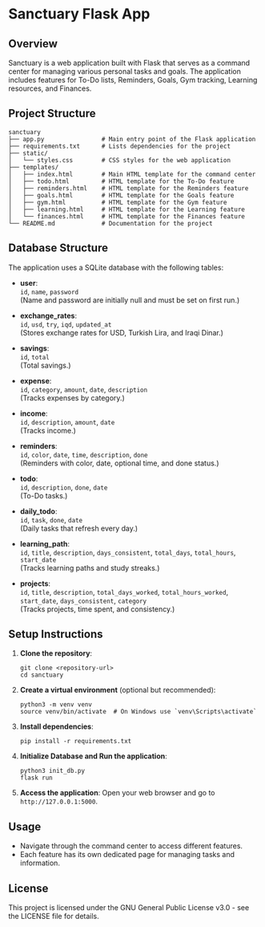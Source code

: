 # Sanctuary Flask App

## Overview
Sanctuary is a web application built with Flask that serves as a command center for managing various personal tasks and goals. The application includes features for To-Do lists, Reminders, Goals, Gym tracking, Learning resources, and Finances.

## Project Structure
```
sanctuary
├── app.py                # Main entry point of the Flask application
├── requirements.txt      # Lists dependencies for the project
├── static/
│   └── styles.css        # CSS styles for the web application
├── templates/
│   ├── index.html        # Main HTML template for the command center
│   ├── todo.html         # HTML template for the To-Do feature
│   ├── reminders.html    # HTML template for the Reminders feature
│   ├── goals.html        # HTML template for the Goals feature
│   ├── gym.html          # HTML template for the Gym feature
│   ├── learning.html     # HTML template for the Learning feature
│   └── finances.html     # HTML template for the Finances feature
└── README.md             # Documentation for the project
```

## Database Structure

The application uses a SQLite database with the following tables:

- **user**:  
  `id`, `name`, `password`  
  (Name and password are initially null and must be set on first run.)

- **exchange_rates**:  
  `id`, `usd`, `try`, `iqd`, `updated_at`  
  (Stores exchange rates for USD, Turkish Lira, and Iraqi Dinar.)

- **savings**:  
  `id`, `total`  
  (Total savings.)

- **expense**:  
  `id`, `category`, `amount`, `date`, `description`  
  (Tracks expenses by category.)

- **income**:  
  `id`, `description`, `amount`, `date`  
  (Tracks income.)

- **reminders**:  
  `id`, `color`, `date`, `time`, `description`, `done`  
  (Reminders with color, date, optional time, and done status.)

- **todo**:  
  `id`, `description`, `done`, `date`  
  (To-Do tasks.)

- **daily_todo**:  
  `id`, `task`, `done`, `date`  
  (Daily tasks that refresh every day.)

- **learning_path**:  
  `id`, `title`, `description`, `days_consistent`, `total_days`, `total_hours`, `start_date`  
  (Tracks learning paths and study streaks.)

- **projects**:  
  `id`, `title`, `description`, `total_days_worked`, `total_hours_worked`, `start_date`, `days_consistent`, `category`  
  (Tracks projects, time spent, and consistency.)

## Setup Instructions
1. **Clone the repository**:
   ```
   git clone <repository-url>
   cd sanctuary
   ```

2. **Create a virtual environment** (optional but recommended):
   ```
   python3 -m venv venv
   source venv/bin/activate  # On Windows use `venv\Scripts\activate`
   ```

3. **Install dependencies**:
   ```
   pip install -r requirements.txt
   ```

4. **Initialize Database and Run the application**:
   ```
   python3 init_db.py
   flask run
   ```

5. **Access the application**:
   Open your web browser and go to `http://127.0.0.1:5000`.

## Usage
- Navigate through the command center to access different features.
- Each feature has its own dedicated page for managing tasks and information.

## License
This project is licensed under the GNU General Public License v3.0 - see the LICENSE file for details.